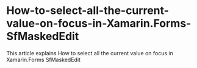 # How-to-select-all-the-current-value-on-focus-in-Xamarin.Forms-SfMaskedEdit
This article explains How to select all the current value on focus in Xamarin.Forms SfMaskedEdit
